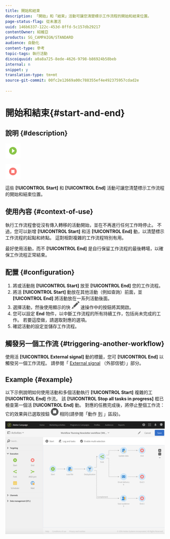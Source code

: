 ```yaml
---
title: 開始和結束
description: 「開始」和「結束」活動可讓您清楚標示工作流程的開始和結束位置。
page-status-flag: 從未激活
uuid: 146b6337-122c-453d-8ffd-5c157db29217
contentOwner: 紹維亞
products: SG_CAMPAIGN/STANDARD
audience: 自動化
content-type: 參考
topic-tags: 執行活動
discoiquuid: a0a8a725-8ede-4626-9798-b86924b58beb
internal: n
snippet: y
translation-type: tm+mt
source-git-commit: 00fc2e12669a00c788355ef4e492375957cdad2e

---
```



# 開始和結束{#start-and-end}

## 說明 {#description}

![](assets/start.png)

![](assets/end.png)

這些 **[!UICONTROL Start]** 和 **[!UICONTROL End]** 活動可讓您清楚標示工作流程的開始和結束位置。

## 使用內容 {#context-of-use}

執行工作流程會從沒有傳入轉移的活動開始，並在不再進行任何工作時停止。 不過，您可以新增 **[!UICONTROL Start]** 和活 **[!UICONTROL End]** 動，以清楚標示工作流程的起點和終點。 這對相對複雜的工作流程特別有用。

最好使用活動，而不 **[!UICONTROL End]** 是自行保留工作流程的最後轉場，以確保工作流程正常結束。

## 配置 {#configuration}

1. 將或活動拖 **[!UICONTROL Start]** 放至 **[!UICONTROL End]** 您的工作流程。
1. 將活 **[!UICONTROL Start]** 動放在其他活動（例如查詢）前面，並 **[!UICONTROL End]** 將活動放在一系列活動後面。
1. 選擇活動，然後使用顯示的快 ![](assets/edit_darkgrey-24px.png) 速操作中的按鈕將其開啟。
1. 您可以設定 **End** 物件，以中斷工作流程的所有持續工作，包括尚未完成的工作。 若要這麼做，請選取對應的選項。
1. 確認活動的設定並儲存工作流程。

## 觸發另一個工作流 {#triggering-another-workflow}

使用活 **[!UICONTROL External signal]** 動的標籤，您可 **[!UICONTROL End]** 以觸發另一個工作流程。 請參閱「 [External signal](../../automating/using/external-signal.md) （外部信號）」部分。

## Example {#example}

以下示例說明如何使用活動和多個活動執行 **[!UICONTROL Start]** 複雜的工 **[!UICONTROL End]** 作流。 該 **[!UICONTROL Stop all tasks in progress]** 框已檢查第一個活 **[!UICONTROL End]** 動。 對應的任務完成後，將停止整個工作流：它的效果與已選取按鈕 ![](assets/stop_darkgrey-24px.png) 相同(請參閱「動作 [列](../../automating/using/workflow-interface.md#action-bar) 」區段)。

![](assets/wkf_start_end_example.png)

